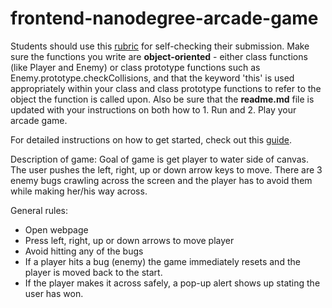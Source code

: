 frontend-nanodegree-arcade-game
===============================

Students should use this [rubric](https://review.udacity.com/#!/projects/2696458597/rubric) for self-checking their submission. Make sure the functions you write are **object-oriented** - either class functions (like Player and Enemy) or class prototype functions such as Enemy.prototype.checkCollisions, and that the keyword 'this' is used appropriately within your class and class prototype functions to refer to the object the function is called upon. Also be sure that the **readme.md** file is updated with your instructions on both how to 1. Run and 2. Play your arcade game.

For detailed instructions on how to get started, check out this [guide](https://docs.google.com/document/d/1v01aScPjSWCCWQLIpFqvg3-vXLH2e8_SZQKC8jNO0Dc/pub?embedded=true).

Description of game:
Goal of game is get player to water side of canvas. The user pushes the left, right, up or down arrow keys to move. There are 3 enemy bugs crawling across the screen and the player has to avoid them while making her/his way across.

General rules:
- Open webpage
- Press left, right, up or down arrows to move player
- Avoid hitting any of the bugs
- If a player hits a bug (enemy) the game immediately resets and the player is moved back to the start.
- If the player makes it across safely, a pop-up alert shows up stating the user has won.
